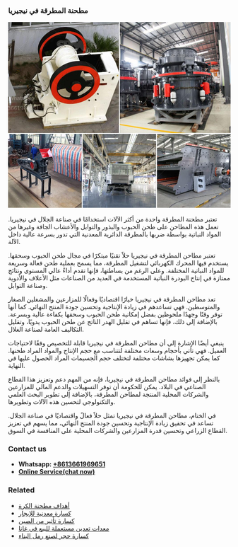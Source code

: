 <h3>مطحنة المطرقة في نيجيريا</h3><img src='1701854066.jpg' alt=''><p>تعتبر مطحنة المطرقة واحدة من أكثر الآلات استخدامًا في صناعة الجلال في نيجيريا. تعمل هذه المطاحن على طحن الحبوب والبذور والتوابل والأعشاب الجافة وغيرها من المواد النباتية بواسطة ضربها بالمطرقة الدائرية المعدنية التي تدور بسرعة عالية داخل الآلة.</p><p>تعتبر مطاحن المطرقة في نيجيريا حلاً تقنيًا مبتكرًا في مجال طحن الحبوب وسحقها. يستخدم فيها المحرك الكهربائي لتشغيل المطرقة، مما يسمح بعملية طحن فعالة وسريعة للمواد النباتية المختلفة. وعلى الرغم من بساطتها، فإنها تقدم أداءً عالي المستوى ونتائج ممتازة في إنتاج البودرة النباتية المستخدمة في العديد من الصناعات مثل الأعلاف والأدوية وصناعة التوابل.</p><p>تعد مطاحن المطرقة في نيجيريا خيارًا اقتصاديًا وفعالًا للمزارعين والمشغلين الصغار والمتوسطين. فهي تساعدهم في زيادة الإنتاجية وتحسين جودة المنتج النهائي. كما أنها توفر وقتًا وجهدًا ملحوظين بفضل إمكانية طحن الحبوب وسحقها بكفاءة عالية وبسرعة. بالإضافة إلى ذلك، فإنها تساهم في تقليل الهدر الناتج عن طحن الحبوب يدويًا، وتقليل التكاليف العامة لصناعة الغلال.</p><p>ينبغي أيضًا الإشارة إلى أن مطاحن المطرقة في نيجيريا قابلة للتخصيص وفقًا لاحتياجات العميل. فهي تأتي بأحجام وسعات مختلفة لتتناسب مع حجم الإنتاج والمواد المراد طحنها. كما يمكن تجهيزها بشاشات مختلفة لتختلف حجم الجسيمات المراد الحصول عليها في النهاية.</p><p>بالنظر إلى فوائد مطاحن المطرقة في نيجيريا، فإنه من المهم دعم وتعزيز هذا القطاع الصناعي في البلاد. يمكن للحكومة أن توفر التسهيلات والدعم المالي للمزارعين والشركات المحلية المنتجة لمطاحن المطرقة، بالإضافة إلى تطوير البحث العلمي والتكنولوجي لتحسين هذه الآلات وتطويرها.</p><p>في الختام، مطاحن المطرقة في نيجيريا تمثل حلاً فعالً واقتصاديًا في صناعة الجلال. تساعد في تحقيق زيادة الإنتاجية وتحسين جودة المنتج النهائي، مما يسهم في تعزيز القطاع الزراعي وتحسين قدرة المزارعين والشركات المحلية على المنافسة في السوق.</p><h3>Contact us</h3><ul><li><strong>Whatsapp:&nbsp;<a href="https://wa.me/8613661969651">+8613661969651</a></strong></li><li><a href="https://swt.shibang-china.com/?git&amp;zhl&amp;مطحنة المطرقة في نيجيريا"><strong>Online Service(chat now)</strong></a></li></ul><h3>Related</h3><ul><li><a href='أهداف مطحنة الكرة.md'>أهداف مطحنة الكرة</a></li><li><a href='كسارة معدنية للإيجار.md'>كسارة معدنية للإيجار</a></li><li><a href='كسارة تأثير من الصين.md'>كسارة تأثير من الصين</a></li><li><a href='معدات تعدين مستعملة للبيع في غانا.md'>معدات تعدين مستعملة للبيع في غانا</a></li><li><a href='كسارة حجر لصنع رمل البناء.md'>كسارة حجر لصنع رمل البناء</a></li></ul>